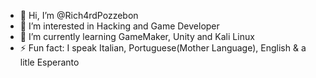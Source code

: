 - 👋 Hi, I’m @Rich4rdPozzebon
- 👀 I’m interested in Hacking and Game Developer
- 🌱 I’m currently learning GameMaker, Unity and Kali Linux
- ⚡ Fun fact: I speak Italian, Portuguese(Mother Language), English & a litle Esperanto
